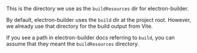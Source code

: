 This is the directory we use as the `buildResources` dir for electron-builder.

By default, electron-builder uses the `build` dir at the project root. However, we already use that
directory for the build output from Vite.

If you see a path in electron-builder docs referring to `build`, you can assume that they meant the
`buildResources` directory.
